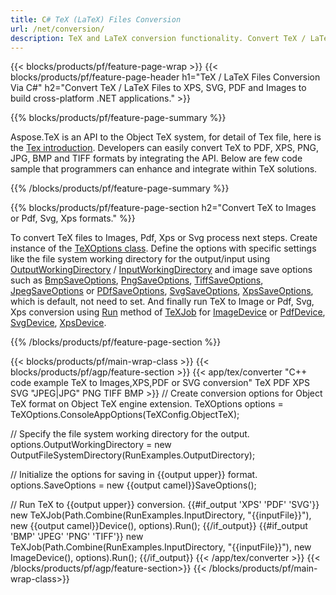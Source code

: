 ```yaml
---
title: C# TeX (LaTeX) Files Conversion
url: /net/conversion/
description: TeX and LaTeX conversion functionality. Convert TeX / LaTeX files to PDF, SVG, XPS, and image formats including PNG, JPEG, TIFF, and BMP using this .NET API solution.
---
```


{{< blocks/products/pf/feature-page-wrap >}}
{{< blocks/products/pf/feature-page-header h1="TeX / LaTeX Files Conversion Via C#" h2="Convert TeX / LaTeX Files to XPS, SVG, PDF and Images to build cross-platform .NET applications." >}}

{{% blocks/products/pf/feature-page-summary %}}


Aspose.TeX is an API to the Object TeX system, for detail of Tex file, here is the [Tex introduction](https://docs.aspose.com/tex/net/what-is-tex/). Developers can easily convert TeX to PDF, XPS, PNG, JPG, BMP and TIFF formats by integrating the API. Below are few code sample that programmers can enhance and integrate within TeX solutions.



{{% /blocks/products/pf/feature-page-summary  %}}

{{% blocks/products/pf/feature-page-section  h2="Convert TeX to Images or Pdf, Svg, Xps formats." %}}

To convert TeX files to Images, Pdf, Xps or Svg process next steps. Create instance of the [TeXOptions class](https://apireference.aspose.com/tex/net/aspose.tex/texoptions). 
Define the options with specific settings like the file system working directory for the output/input using [OutputWorkingDirectory](https://reference.aspose.com/tex/net/aspose.tex/texoptions/outputworkingdirectory) 
 / [InputWorkingDirectory](https://reference.aspose.com/tex/net/aspose.tex/texoptions/inputworkingdirectory) 
and image save options such as [BmpSaveOptions](https://apireference.aspose.com/tex/net/aspose.tex.presentation.image/bmpsaveoptions), 
[PngSaveOptions](https://apireference.aspose.com/tex/net/aspose.tex.presentation.image/pngsaveoptions), 
[TiffSaveOptions](https://apireference.aspose.com/tex/net/aspose.tex.presentation.image/tiffsaveoptions),
[JpegSaveOptions](https://reference.aspose.com/tex/net/aspose.tex.presentation.image/jpegsaveoptions/)
 or [PDfSaveOptions](https://apireference.aspose.com/tex/net/aspose.tex.presentation.pdf/pdfsaveoptions), 
[SvgSaveOptions](https://apireference.aspose.com/tex/net/aspose.tex.presentation.svg/svgsaveoptions), 
[XpsSaveOptions](https://apireference.aspose.com/tex/net/aspose.tex.presentation.xps/xpssaveoptions), which is default, not need to set. And finally run TeX to Image or Pdf, Svg, Xps conversion using
[Run](https://reference.aspose.com/tex/net/aspose.tex/texjob/run) method of [TeXJob](https://reference.aspose.com/tex/net/aspose.tex/texjob) for [ImageDevice](https://apireference.aspose.com/tex/net/aspose.tex.presentation.image/imagedevice) or
[PdfDevice](https://reference.aspose.com/tex/net/aspose.tex.presentation.pdf/pdfdevice),
[SvgDevice](https://reference.aspose.com/tex/net/aspose.tex.presentation.svg/svgdevice),
[XpsDevice](https://reference.aspose.com/tex/net/aspose.tex.presentation.xps/xpsdevice).

{{% /blocks/products/pf/feature-page-section %}}

{{< blocks/products/pf/main-wrap-class >}}
{{< blocks/products/pf/agp/feature-section >}}
{{< app/tex/converter "C++ code example TeX to Images,XPS,PDF or SVG conversion" TeX PDF XPS SVG "JPEG|JPG" PNG TIFF BMP >}}
// Create conversion options for Object TeX format on Object TeX engine extension.
TeXOptions options = TeXOptions.ConsoleAppOptions(TeXConfig.ObjectTeX);

// Specify the file system working directory for the output.
options.OutputWorkingDirectory = new OutputFileSystemDirectory(RunExamples.OutputDirectory);

// Initialize the options for saving in {{output upper}} format.
options.SaveOptions = new {{output camel}}SaveOptions();

// Run TeX to {{output upper}} conversion.
{{#if_output 'XPS' 'PDF' 'SVG'}}
new TeXJob(Path.Combine(RunExamples.InputDirectory, "{{inputFile}}"), new {{output camel}}Device(), options).Run();
{{/if_output}}
{{#if_output 'BMP' 'JPEG' 'PNG' 'TIFF'}}
new TeXJob(Path.Combine(RunExamples.InputDirectory, "{{inputFile}}"), new ImageDevice(), options).Run();
{{/if_output}}
{{< /app/tex/converter >}}
{{< /blocks/products/pf/agp/feature-section>}}
{{< /blocks/products/pf/main-wrap-class>}}

